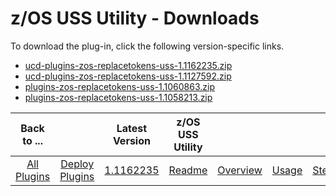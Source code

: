
# z/OS USS Utility - Downloads
To download the plug-in, click the following version-specific links.

- [ucd-plugins-zos-replacetokens-uss-1.1162235.zip](https://raw.githubusercontent.com/UrbanCode/IBM-UCD-PLUGINS/main/files/zos-replacetokens-uss/ucd-plugins-zos-replacetokens-uss-1.1162235.zip)
- [ucd-plugins-zos-replacetokens-uss-1.1127592.zip](https://raw.githubusercontent.com/UrbanCode/IBM-UCD-PLUGINS/main/files/zos-replacetokens-uss/ucd-plugins-zos-replacetokens-uss-1.1127592.zip)
- [plugins-zos-replacetokens-uss-1.1060863.zip](https://raw.githubusercontent.com/UrbanCode/IBM-UCD-PLUGINS/main/files/zos-replacetokens-uss/plugins-zos-replacetokens-uss-1.1060863.zip)
- [plugins-zos-replacetokens-uss-1.1058213.zip](https://raw.githubusercontent.com/UrbanCode/IBM-UCD-PLUGINS/main/files/zos-replacetokens-uss/plugins-zos-replacetokens-uss-1.1058213.zip)

|          Back to ...          |                                |                                                                      Latest Version                                                                       |  z/OS USS Utility   ||||
|:-----------------------------:|:------------------------------:|:---------------------------------------------------------------------------------------------------------------------------------------------------------:|:-------------------:| :---: | :---: | :---: |
| [All Plugins](../../index.md) | [Deploy Plugins](../README.md) | [1.1162235](https://raw.githubusercontent.com/UrbanCode/IBM-UCD-PLUGINS/main/files/zos-replacetokens-uss/ucd-plugins-zos-replacetokens-uss-1.1162235.zip) | [Readme](README.md) |[Overview](overview.md)|[Usage](usage.md)|[Steps](steps.md)|
